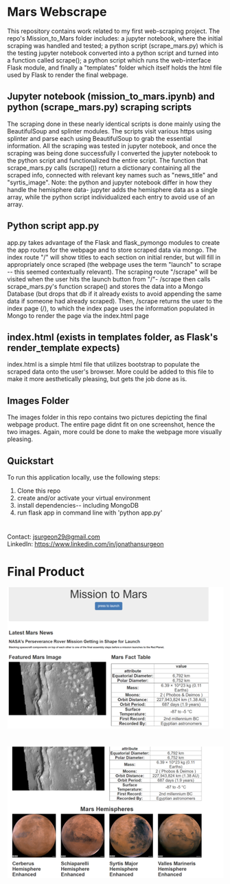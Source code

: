 # Mars Webscrape

  This repository contains work related to my first web-scraping project. The repo's Mission_to_Mars folder includes: a jupyter notebook, where the initial scraping was handled and tested; a python script (scrape_mars.py) which is the testing jupyter notebook converted into a python script and turned into a function called scrape(); a python script which runs the web-interface Flask module, and finally a "templates" folder which itself holds the html file used by Flask to render the final webpage.

## Jupyter notebook (mission_to_mars.ipynb) and python (scrape_mars.py) scraping scripts
  The scraping done in these nearly identical scripts is done mainly using the BeautifulSoup and splinter modules. The scripts visit various https using splinter and parse each using BeautifulSoup to grab the essential information. All the scraping was tested in jupyter notebook, and once the scraping was being done successfully I converted the jupyter notebook to the python script and functionalized the entire script. The function that scrape_mars.py calls (scrape()) return a dictionary containing all the scraped info, connected with relevant key names such as "news_title" and "syrtis_image". Note: the python and jupyter notebook differ in how they handle the hemisphere data- jupyter adds the hemisphere data as a single array, while the python script individualized each entry to avoid use of an array.
  
## Python script app.py
  app.py takes advantage of the Flask and flask_pymongo modules to create the app routes for the webpage and to store scraped data via mongo. The index route "/" will show titles to each section on initial render, but will fill in appropriately once scraped (the webpage uses the term "launch" to scrape -- this seemed contextually relevant). The scraping route "/scrape" will be visited when the user hits the launch button from "/"- /scrape then calls scrape_mars.py's function scrape() and stores the data into a Mongo Database (but drops that db if it already exists to avoid appending the same data if someone had already scraped). Then, /scrape returns the user to the index page (/), to which the index page uses the information populated in Mongo to render the page via the index.html page
  
## index.html (exists in templates folder, as Flask's render_template expects)
  index.html is a simple html file that utilizes bootstrap to populate the scraped data onto the user's browser. More could be added to this file to make it more aesthetically pleasing, but gets the job done as is.
  
## Images Folder
  The images folder in this repo contains two pictures depicting the final webpage product. The entire page didnt fit on one screenshot, hence the two images. Again, more could be done to make the webpage more visually pleasing.

## Quickstart
To run this application locally, use the following steps:
1. Clone this repo
2. create and/or activate your virtual environment
3. install dependencies-- including MongoDB
4. run flask app in command line with 'python app.py'

#
Contact: jsurgeon29@gmail.com  
LinkedIn: https://www.linkedin.com/in/jonathansurgeon

# Final Product  
![](Images/mars_webpage_top.png)  
# 
![](Images/mars_webpage_bottom.png)

